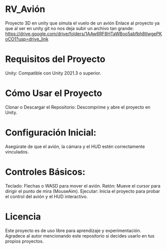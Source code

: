 # RV_Avión
Proyecto 3D en unity que simula el vuelo de un avión
Enlace al proyecto ya que al ser en unity git no nos deja subir un archivo tan grande:
  https://drive.google.com/drive/folders/1AAw6RF8HTaWBoo5abfbh8tIwgePKoCO1?usp=drive_link

# Requisitos del Proyecto
Unity: Compatible con Unity 2021.3 o superior.

# Cómo Usar el Proyecto
Clonar o Descargar el Repositorio:
Descomprime y abre el proyecto en Unity.

# Configuración Inicial:
Asegúrate de que el avión, la cámara y el HUD estén correctamente vinculados.

# Controles Básicos:
Teclado:
Flechas o WASD para mover el avión.
Ratón:
Mueve el cursor para dirigir el punto de mira (MouseAim).
Ejecutar:
Inicia el proyecto para probar el control del avión y el HUD interactivo.

# Licencia
Este proyecto es de uso libre para aprendizaje y experimentación. Agradece al autor mencionando este repositorio si decides usarlo en tus propios proyectos.

